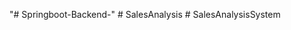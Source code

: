 "# Springboot-Backend-" 
#   S a l e s A n a l y s i s  
 #   S a l e s A n a l y s i s S y s t e m  
 
